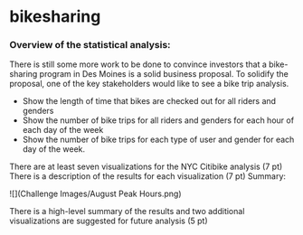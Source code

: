# bikesharing

### Overview of the statistical analysis:

There is still some more work to be done to convince investors that a bike-sharing program in Des Moines is a solid business proposal. To solidify the proposal, one of the key stakeholders would like to see a bike trip analysis.
- Show the length of time that bikes are checked out for all riders and genders
- Show the number of bike trips for all riders and genders for each hour of each day of the week
- Show the number of bike trips for each type of user and gender for each day of the week.

There are at least seven visualizations for the NYC Citibike analysis (7 pt)
There is a description of the results for each visualization (7 pt)
Summary:

![](Challenge Images/August Peak Hours.png)

There is a high-level summary of the results and two additional visualizations are suggested for future analysis (5 pt)
